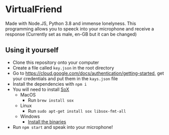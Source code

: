 # VirtualFriend
Made with Node.JS, Python 3.8 and immense lonelyness. This programming allows you to speeck into your microphone and receive a response (Currently set as male, en-GB but it can be changed)

## Using it yourself
- Clone this repository onto your computer
- Create a file called `key.json` in the root directory
- Go to https://cloud.google.com/docs/authentication/getting-started, get your credentials and put them in the `kays.json` file
- Install the dependencies with `npm i`
- You will need to install [SoX](http://sox.sourceforge.net/)
    - MacOS
        - Run `brew install sox`
    - Linux
        - Run `sudo apt-get install sox libsox-fmt-all`
    - Windows
        - [Install the binaries](http://sourceforge.net/projects/sox/files/latest/download)
- Run `npm start` and speak into your microphone!